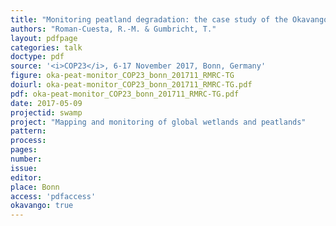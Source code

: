 ```yaml
---
title: "Monitoring peatland degradation: the case study of the Okavango River Delta, Botswana"
authors: "Roman-Cuesta, R.-M. & Gumbricht, T."
layout: pdfpage
categories: talk
doctype: pdf
source: '<i>COP23</i>, 6-17 November 2017, Bonn, Germany'
figure: oka-peat-monitor_COP23_bonn_201711_RMRC-TG
doiurl: oka-peat-monitor_COP23_bonn_201711_RMRC-TG.pdf
pdf: oka-peat-monitor_COP23_bonn_201711_RMRC-TG.pdf
date: 2017-05-09
projectid: swamp
project: "Mapping and monitoring of global wetlands and peatlands"
pattern:
process:
pages:
number:
issue:
editor:
place: Bonn
access: 'pdfaccess'
okavango: true
---
```

